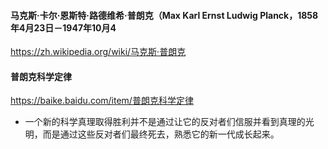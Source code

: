 #### 马克斯·卡尔·恩斯特·路德维希·普朗克（Max Karl Ernst Ludwig Planck，1858年4月23日－1947年10月4
https://zh.wikipedia.org/wiki/马克斯·普朗克
#### 普朗克科学定律
https://baike.baidu.com/item/普朗克科学定律
- 一个新的科学真理取得胜利并不是通过让它的反对者们信服并看到真理的光明，而是通过这些反对者们最终死去，熟悉它的新一代成长起来。
